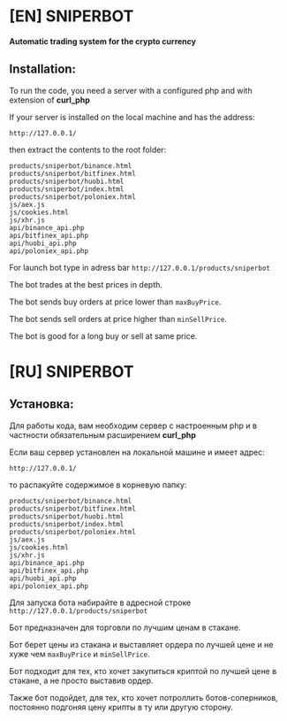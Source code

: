 # [EN] SNIPERBOT
#### Automatic trading system for the crypto currency

## Installation:

To run the code, you need a server with a configured php and with extension of **curl_php**

If your server is installed on the local machine and has the address:
```
http://127.0.0.1/
```
then extract the contents to the root folder:
```
products/sniperbot/binance.html
products/sniperbot/bitfinex.html
products/sniperbot/huobi.html
products/sniperbot/index.html
products/sniperbot/poloniex.html
js/aex.js 
js/cookies.html 
js/xhr.js
api/binance_api.php
api/bitfinex_api.php
api/huobi_api.php
api/poloniex_api.php
```
For launch bot type in adress bar `http://127.0.0.1/products/sniperbot`

The bot trades at the best prices in depth.

The bot sends buy orders at price lower than `maxBuyPrice`.

The bot sends sell orders at price higher than `minSellPrice`.

The bot is good for a long buy or sell at same price.


# [RU] SNIPERBOT

## Установка:

Для работы кода, вам необходим сервер с настроенным php и в частности обязательным расширением **curl_php**

Если ваш сервер установлен на локальной машине и имеет адрес:
```
http://127.0.0.1/
```
то распакуйте содержимое в корневую папку:
```
products/sniperbot/binance.html
products/sniperbot/bitfinex.html
products/sniperbot/huobi.html
products/sniperbot/index.html
products/sniperbot/poloniex.html
js/aex.js 
js/cookies.html 
js/xhr.js
api/binance_api.php
api/bitfinex_api.php
api/huobi_api.php
api/poloniex_api.php
```
Для запуска бота набирайте в адресной строке `http://127.0.0.1/products/sniperbot`

Бот предназначен для торговли по лучшим ценам в стакане.

Бот берет цены из стакана и выставляет ордера по лучшей цене и не хуже чем `maxBuyPrice` и `minSellPrice`.

Бот подходит для тех, кто хочет закупиться криптой по лучшей цене в стакане, а не просто выставив ордер.

Также бот подойдет, для тех, кто хочет потроллить ботов-соперников, постоянно подгоняя цену крипты в ту или другую сторону.
